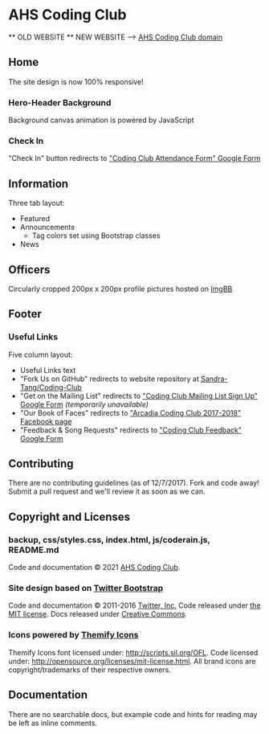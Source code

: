 # AHS Coding Club
** OLD WEBSITE **
NEW WEBSITE --> [AHS Coding Club domain](https://arcadia-coding-club.github.io)

## Home
The site design is now 100% responsive!

### Hero-Header Background
Background canvas animation is powered by JavaScript

### Check In
"Check In" button redirects to ["Coding Club Attendance Form" Google Form](https://docs.google.com/forms/d/e/1FAIpQLSfOl_apAhF9gF_uv9meJn-NUNaU_p87vp-fgcrhKJc0kj9tSA/viewform)

## Information
Three tab layout:
* Featured
* Announcements
  * Tag colors set using Bootstrap classes
* News

## Officers
Circularly cropped 200px x 200px profile pictures hosted on [ImgBB](http://imgbb.com)

## Footer

### Useful Links
Five column layout:
* Useful Links text
* "Fork Us on GitHub" redirects to website repository at [Sandra-Tang/Coding-Club](https://github.com/SandraTang/Coding-Club)
* "Get on the Mailing List" redirects to ["Coding Club Mailing List Sign Up" Google Form](https://docs.google.com/forms/d/e/1FAIpQLSehOWK29pIEuFRNE6T-lAFR-4YfaokkWFAis0mw5potlABhzA/viewform) _(temporarily unavailable)_
* "Our Book of Faces" redirects to ["Arcadia Coding Club 2017-2018" Facebook page](https://www.facebook.com/groups/ahscodingclub/)
* "Feedback & Song Requests" redirects to ["Coding Club Feedback" Google Form](https://docs.google.com/forms/d/e/1FAIpQLSer3745BwkZs9SbjgZ9ghKmkrUEiWn3-czVb-x9GoWkqgxKdg/viewform)

## Contributing
There are no contributing guidelines (as of 12/7/2017). Fork and code away! Submit a pull request and we'll review it as soon as we can.

## Copyright and Licenses

### backup, css/styles.css, index.html, js/coderain.js, README.md
Code and documentation © 2021 [AHS Coding Club](https://arcadia-coding-club.github.io/Coding-Club/).

### Site design based on [Twitter Bootstrap](http://getbootstrap.com)
Code and documentation © 2011-2016 [Twitter, Inc.](https://twitter.com) Code released under [the MIT license](https://github.com/twbs/bootstrap/blob/master/LICENSE). Docs released under [Creative Commons](https://github.com/twbs/bootstrap/blob/master/docs/LICENSE).

### Icons powered by [Themify Icons](https://themify.me/themify-icons)
Themify Icons font licensed under: http://scripts.sil.org/OFL. Code licensed under: http://opensource.org/licenses/mit-license.html. All brand icons are copyright/trademarks of their respective owners.

## Documentation
There are no searchable docs, but example code and hints for reading may be left as inline comments.
